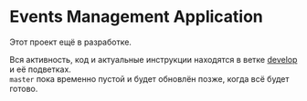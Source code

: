 # Events Management Application

Этот проект ещё в разработке.

Вся активность, код и актуальные инструкции находятся в ветке [develop](https://github.com/zviger-x/events-management-application/tree/develop) и её подветках.  
`master` пока временно пустой и будет обновлён позже, когда всё будет готово.
